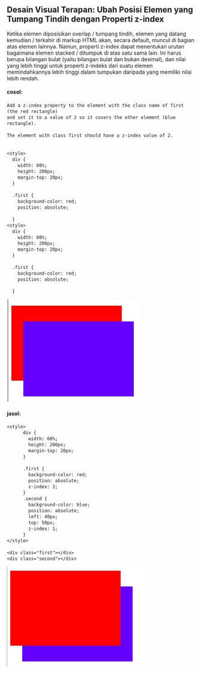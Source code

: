 ## Desain Visual Terapan: Ubah Posisi Elemen yang Tumpang Tindih dengan Properti z-index

Ketika elemen diposisikan overlap / tumpang tindih, elemen yang datang kemudian / terkahir di markup HTML akan, secara default, muncul di bagian atas elemen lainnya. Namun, properti z-index dapat menentukan urutan bagaimana elemen stacked / ditumpuk di atas satu sama lain. Ini harus berupa bilangan bulat \(yaitu bilangan bulat dan bukan desimal\), dan nilai yang lebih tinggi untuk properti z-indeks dari suatu elemen memindahkannya lebih tinggi dalam tumpukan daripada yang memiliki nilai lebih rendah.

#### cosol:

```
Add a z-index property to the element with the class name of first (the red rectangle) 
and set it to a value of 2 so it covers the other element (blue rectangle).

The element with class first should have a z-index value of 2.


<style>
  div {
    width: 60%;
    height: 200px;
    margin-top: 20px;
  }

  .first {
    background-color: red;
    position: absolute;

  }
<style>
  div {
    width: 60%;
    height: 200px;
    margin-top: 20px;
  }

  .first {
    background-color: red;
    position: absolute;

  }
```

![](/assets/red.jpg)

#### jasol:

```
<style>
      div {
        width: 60%;
        height: 200px;
        margin-top: 20px;
      }

      .first {
        background-color: red;
        position: absolute;
        z-index: 2;
      }
      .second {
        background-color: blue;
        position: absolute;
        left: 40px;
        top: 50px;
        z-index: 1;
      }
</style>

<div class="first"></div>
<div class="second"></div>
```

![](/assets/redd.jpg)

